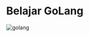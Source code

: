 # Belajar GoLang
![golang](https://github.com/Arfalla/belajar-go/assets/102490640/eb57e993-3d68-4b16-810f-ec91ce7874e1)
